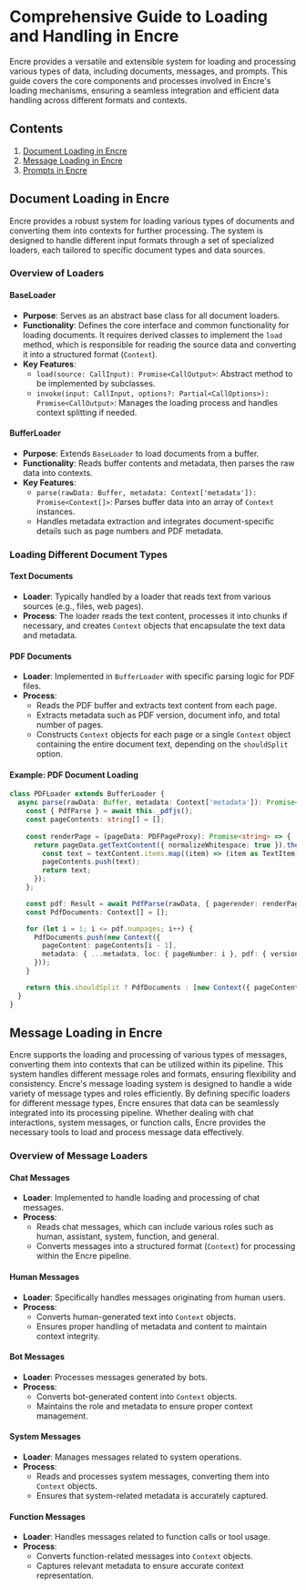 # Comprehensive Guide to Loading and Handling in Encre

Encre provides a versatile and extensible system for loading and processing various types of data, including documents, messages, and prompts. This guide covers the core components and processes involved in Encre's loading mechanisms, ensuring a seamless integration and efficient data handling across different formats and contexts.

## Contents
1. [Document Loading in Encre](#document-loading-in-encre)
2. [Message Loading in Encre](#message-loading-in-encre)
3. [Prompts in Encre](#prompts-in-encre)

## Document Loading in Encre

Encre provides a robust system for loading various types of documents and converting them into contexts for further processing. The system is designed to handle different input formats through a set of specialized loaders, each tailored to specific document types and data sources.

### Overview of Loaders

#### BaseLoader

- **Purpose**: Serves as an abstract base class for all document loaders.
- **Functionality**: Defines the core interface and common functionality for loading documents. It requires derived classes to implement the `load` method, which is responsible for reading the source data and converting it into a structured format (`Context`).
- **Key Features**:
  - `load(source: CallInput): Promise<CallOutput>`: Abstract method to be implemented by subclasses.
  - `invoke(input: CallInput, options?: Partial<CallOptions>): Promise<CallOutput>`: Manages the loading process and handles context splitting if needed.

#### BufferLoader

- **Purpose**: Extends `BaseLoader` to load documents from a buffer.
- **Functionality**: Reads buffer contents and metadata, then parses the raw data into contexts.
- **Key Features**:
  - `parse(rawData: Buffer, metadata: Context['metadata']): Promise<Context[]>`: Parses buffer data into an array of `Context` instances.
  - Handles metadata extraction and integrates document-specific details such as page numbers and PDF metadata.

### Loading Different Document Types

#### Text Documents

- **Loader**: Typically handled by a loader that reads text from various sources (e.g., files, web pages).
- **Process**: The loader reads the text content, processes it into chunks if necessary, and creates `Context` objects that encapsulate the text data and metadata.

#### PDF Documents

- **Loader**: Implemented in `BufferLoader` with specific parsing logic for PDF files.
- **Process**:
  - Reads the PDF buffer and extracts text content from each page.
  - Extracts metadata such as PDF version, document info, and total number of pages.
  - Constructs `Context` objects for each page or a single `Context` object containing the entire document text, depending on the `shouldSplit` option.

#### Example: PDF Document Loading

```typescript
class PDFLoader extends BufferLoader {
  async parse(rawData: Buffer, metadata: Context['metadata']): Promise<Context[]> {
    const { PdfParse } = await this._pdfjs();
    const pageContents: string[] = [];
    
    const renderPage = (pageData: PDFPageProxy): Promise<string> => {
      return pageData.getTextContent({ normalizeWhitespace: true }).then((textContent) => {
        const text = textContent.items.map((item) => (item as TextItem).str).join('\n');
        pageContents.push(text);
        return text;
      });
    };

    const pdf: Result = await PdfParse(rawData, { pagerender: renderPage });
    const PdfDocuments: Context[] = [];

    for (let i = 1; i <= pdf.numpages; i++) {
      PdfDocuments.push(new Context({
        pageContent: pageContents[i - 1],
        metadata: { ...metadata, loc: { pageNumber: i }, pdf: { version: pdf.version, info: pdf.info, totalPages: pdf.numpages } },
      }));
    }

    return this.shouldSplit ? PdfDocuments : [new Context({ pageContent: pageContents.join('\n\n'), metadata: { ...metadata, pdf: { version: pdf.version, info: pdf.info, totalPages: pdf.numpages } } })];
  }
}
```


## Message Loading in Encre

Encre supports the loading and processing of various types of messages, converting them into contexts that can be utilized within its pipeline. This system handles different message roles and formats, ensuring flexibility and consistency. Encre's message loading system is designed to handle a wide variety of message types and roles efficiently. By defining specific loaders for different message types, Encre ensures that data can be seamlessly integrated into its processing pipeline. Whether dealing with chat interactions, system messages, or function calls, Encre provides the necessary tools to load and process message data effectively.

### Overview of Message Loaders

#### Chat Messages

- **Loader**: Implemented to handle loading and processing of chat messages.
- **Process**:
  - Reads chat messages, which can include various roles such as human, assistant, system, function, and general.
  - Converts messages into a structured format (`Context`) for processing within the Encre pipeline.

#### Human Messages

- **Loader**: Specifically handles messages originating from human users.
- **Process**:
  - Converts human-generated text into `Context` objects.
  - Ensures proper handling of metadata and content to maintain context integrity.

#### Bot Messages

- **Loader**: Processes messages generated by bots.
- **Process**:
  - Converts bot-generated content into `Context` objects.
  - Maintains the role and metadata to ensure proper context management.

#### System Messages

- **Loader**: Manages messages related to system operations.
- **Process**:
  - Reads and processes system messages, converting them into `Context` objects.
  - Ensures that system-related metadata is accurately captured.

#### Function Messages

- **Loader**: Handles messages related to function calls or tool usage.
- **Process**:
  - Converts function-related messages into `Context` objects.
  - Captures relevant metadata to ensure accurate context representation.




